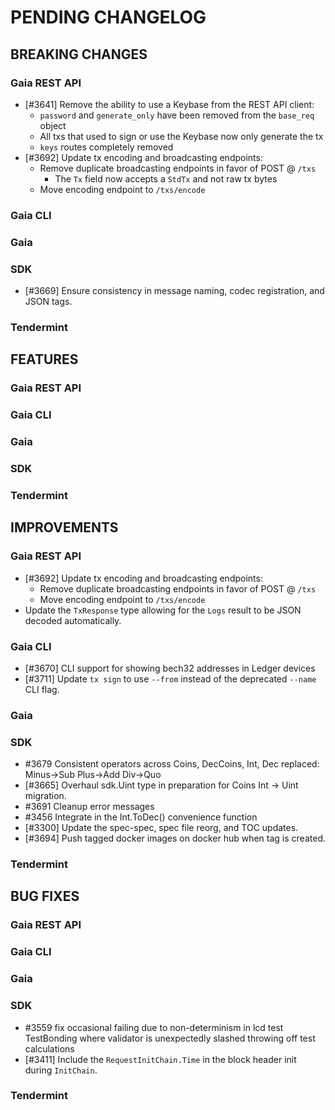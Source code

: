 # PENDING CHANGELOG

<!----------------------------- BREAKING CHANGES ----------------------------->

## BREAKING CHANGES

### Gaia REST API

* [\#3641] Remove the ability to use a Keybase from the REST API client:
  * `password` and `generate_only` have been removed from the `base_req` object
  * All txs that used to sign or use the Keybase now only generate the tx
  * `keys` routes completely removed
* [\#3692] Update tx encoding and broadcasting endpoints:
  * Remove duplicate broadcasting endpoints in favor of POST @ `/txs`
    * The `Tx` field now accepts a `StdTx` and not raw tx bytes
  * Move encoding endpoint to `/txs/encode`

### Gaia CLI

### Gaia

### SDK

* [\#3669] Ensure consistency in message naming, codec registration, and JSON
tags.

### Tendermint

<!--------------------------------- FEATURES --------------------------------->

## FEATURES

### Gaia REST API

### Gaia CLI

### Gaia

### SDK

### Tendermint

<!------------------------------- IMPROVEMENTS ------------------------------->

## IMPROVEMENTS

### Gaia REST API

* [\#3692] Update tx encoding and broadcasting endpoints:
  * Remove duplicate broadcasting endpoints in favor of POST @ `/txs`
  * Move encoding endpoint to `/txs/encode`
* Update the `TxResponse` type allowing for the `Logs` result to be JSON
decoded automatically.

### Gaia CLI

* [\#3670] CLI support for showing bech32 addresses in Ledger devices
* [\#3711] Update `tx sign` to use `--from` instead of the deprecated `--name`
CLI flag.

### Gaia

### SDK

* \#3679 Consistent operators across Coins, DecCoins, Int, Dec
          replaced: Minus->Sub Plus->Add Div->Quo
* [\#3665] Overhaul sdk.Uint type in preparation for Coins Int -> Uint migration.
* \#3691 Cleanup error messages
* \#3456 Integrate in the Int.ToDec() convenience function
* [\#3300] Update the spec-spec, spec file reorg, and TOC updates.
* [\#3694] Push tagged docker images on docker hub when tag is created.

### Tendermint

<!--------------------------------- BUG FIXES -------------------------------->

## BUG FIXES

### Gaia REST API

### Gaia CLI

### Gaia

### SDK

* \#3559 fix occasional failing due to non-determinism in lcd test TestBonding
  where validator is unexpectedly slashed throwing off test calculations
* [\#3411] Include the `RequestInitChain.Time` in the block header init during
`InitChain`.

### Tendermint
